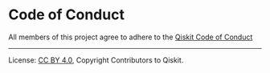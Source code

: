 <!-- Copyright Contributors to the Qiskit project. -->

# Code of Conduct

All members of this project agree to adhere to the
[Qiskit Code of Conduct](https://github.com/Qiskit/qiskit/blob/master/CODE_OF_CONDUCT.md)

----

License: [CC BY 4.0](https://creativecommons.org/licenses/by/4.0/),
Copyright Contributors to Qiskit.
